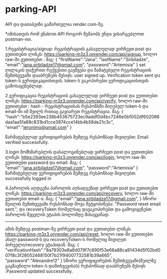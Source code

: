 # parking-API

###

API და დათაბეიზი გამართულია render.com-ზე.

\*იმისათვის რომ ვნახოთ API როგორ მუშაობს უნდა ვისარგებლოთ postman-ით.

1.რეგისტრაცია/signup:
რეგისტრაციის გასავლელად ვირჩევთ post და ვუთითებთ ლინკს: https://parking-m3z3.onrender.com/api/signup,
ხოლო raw-ში ვუთითებთ :
მაგ:
{
"firstName":"Jana",
"lastName":"Sirbiladze",
"email":"jana.sirbiladze17@gmail.com",
"password":"Artemisia"
}
set ღილაკის დაჭერით რექვესთი გაეშვება და წამატებული რეგისტრაციის შემთხვევაში დააბრუნებს მესიჯს: user signed up. Verification token sent და token-ს ვერიფიკაციისთვის. token-ს ვაკოპირებთ ვერიფიკაციისთვის გამოსაყენებლად.

2.ვერიფიკაცია
რეგისტრაციის გასავლელად ვირჩევთ post და ვუთითებთ ლინკს: https://parking-m3z3.onrender.com/api/verify,
ხოლო raw-ში ვუთითებთ : hash - რეგისტრაციისას რესპონსში მიღებულ token-ს და email-ში იმ მეილს რითაც გავიარეთ რეგისტრაცია.
მაგ:
{
"hash":"b5e2393ee238b453675723ec9addf0d4bc7246e0bf002df602086daa1aa5fa88c831bd1cce3974cce14bb4b58de21c3c",
"email":"jeronimo@gmail.com"
}

წარმატებულად ვერიფიცირების შემდეგ რესპონსად მივიღებთ: Email verified successfully.

3.login
მომხმარებლის დასალოგინებლად ვირჩევთ post და ვუთითებთ ლინკს: https://parking-m3z3.onrender.com/api/login,
ხოლო raw-ში ვუთითებთ password და email:
მაგ:
{
"email":"jana.sirbiladze17@gmail.com",
"password":"Artemisia"
}
წარმატებულად ვერიფიცირების შემდეგ რესპონსად მივიღებთ: successfully logged in

4.პაროლის აღდგენა
პაროლის აღსადგენად ვირჩევთ post და ვუთითებთ ლინკს: https://parking-m3z3.onrender.com/api/recovery,
ხოლო raw-ში ვუთითებთ email-s:
მაგ:
{
"email":"jana.sirbiladze17@gmail.com",
}
სწორი მეილის შემთხვევაში რესპონსად მოვა შეტყობინება: "Password reset email sent.", და recoveryToken
რომელსაც დავაკოპირებთ და გამოვიყენებთ პაროლის შეცვლის ეტაპის ბოლომდე მისაყვანად.

---

ამის შემდეგ postman-ზე ვირჩევთ post და ვუთითებთ ლინკს: https://parking-m3z3.onrender.com/api/reset,
ხოლო raw-ში ვუთითებთ ახალ password-ს და recoveryToken-ს რომელიც მივიღეთ პირველი/recovery ეტაპიდან.
მაგ:
{
"verificationHash":"8a79303e8a8d079f7c890f53e66a88ca91434d5f02bd007f8c3f28052468150f7b21f94007732581b39a665",
"password":"Alexandre12"
}
სწორი ვერიფიცირების შემთხვევაში(მეილზე გაგზავნილი token-ს დამთხვევისას) რესპონსად დააბრუნებს მესიჯს :Password updated successfully.

